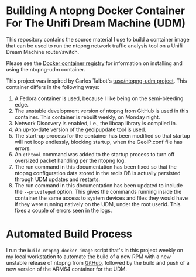 # Building A ntopng Docker Container For The Unifi Dream Machine (UDM)

This repository contains the source material I use to build a container image that can be used to run the ntopng network traffic analysis tool on a Unifi Dream Machine router/switch.  

Please see the [Docker container registry](https://hub.docker.com/repository/docker/dlk3/ntopng-udm) for information on installing and using the ntopng-udm container.

This project was inspired by Carlos Talbot's  [tusc/ntopng-udm project](https://github.com/tusc/ntopng-udm).  This container differs in the following ways:

1. A Fedora container is used, because I like being on the semi-bleeding edge.
2. The unstable development version of ntopng from GitHub is used in this container.  This container is rebuilt weekly, on Monday night.
3. Network Discovery is enabled, i.e., the libcap library is compiled in.
4. An up-to-date version of the geoipupdate tool is used.
5. The start-up process for the container has been modified so that startup will not loop endlessly, blocking startup, when the GeoIP.conf file has errors.
6. An `ethtool` command was added to the startup process to turn off oversized packet handling per the ntopng log.
7. The run command in this documentation has been fixed so that the ntopng configuration data stored in the redis DB is actually persisted through UDM updates and restarts.
8. The run command in this documentation has been updated to include the `--privileged` option.  This gives the commands running inside the container the same access to system devices and files they would have if they were running natively on the UDM, under the root userid.  This fixes a couple of errors seen in the logs.

# Automated Build Process

I run the <code>build-ntopng-docker-image</code> script that's in this project weekly on my local workstation to automate the build of a new RPM with a new unstable release of ntopng from [GitHub](https://github.com/ntop/ntopng), followed by the build and push of a new version of the ARM64 container for the UDM.
